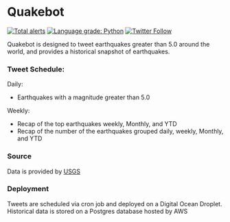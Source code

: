 # Quakebot

[![Total alerts](https://img.shields.io/lgtm/alerts/g/dachosen1/nearquake.svg?logo=lgtm&logoWidth=18)](https://lgtm.com/projects/g/dachosen1/nearquake/alerts/)
[![Language grade: Python](https://img.shields.io/lgtm/grade/python/g/dachosen1/nearquake.svg?logo=lgtm&logoWidth=18)](https://lgtm.com/projects/g/dachosen1/nearquake/context:python)
[![Twitter Follow](https://img.shields.io/badge/%20-@__quakebot_-black?color=14171A&labelColor=00acee&logo=twitter&logoColor=ffffff)](https://twitter.com/quakebot_)

Quakebot is designed to tweet earthquakes greater than 5.0 around the world, and provides a historical snapshot of earthquakes.  

### Tweet Schedule: 
Daily: 
- Earthquakes with a magnitude greater than 5.0 

Weekly: 
- Recap of the top earthquakes weekly, Monthly, and YTD
- Recap of the number of the earthquakes grouped daily, weekly, Monthly, and YTD

### Source
Data is provided by [USGS](https://earthquake.usgs.gov)

### Deployment 
Tweets are scheduled via cron job and deployed on a Digital Ocean Droplet. Historical data is stored on a Postgres database hosted by AWS 
